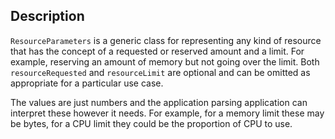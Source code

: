 ## Description

`ResourceParameters` is a generic class for representing any kind of resource that has the concept of a requested or reserved amount and a limit. For example, reserving an amount of memory but not going over the limit. Both `resourceRequested` and `resourceLimit` are optional and can be omitted as appropriate for a particular use case.

The values are just numbers and the application parsing application can interpret these however it needs. For example, for a memory limit these may be bytes, for a CPU limit they could be the proportion of CPU to use.